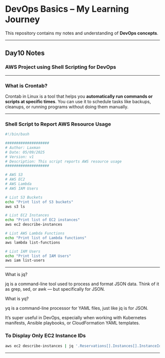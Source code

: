 # DevOps Basics – My Learning Journey

This repository contains my notes and understanding of **DevOps concepts**.

---

## Day10 Notes

### AWS Project using Shell Scripting for DevOps

---

### What is Crontab?

Crontab in Linux is a tool that helps you **automatically run commands or scripts at specific times**.
You can use it to schedule tasks like backups, cleanups, or running programs without doing them manually.

---

### Shell Script to Report AWS Resource Usage

```bash
#!/bin/bash

####################
# Author: Laxman
# Date: 05/09/2025
# Version: v1
# Description: This script reports AWS resource usage
####################

# AWS S3
# AWS EC2
# AWS Lambda
# AWS IAM Users

# List S3 Buckets
echo "Print list of S3 buckets"
aws s3 ls

# List EC2 Instances
echo "Print list of EC2 instances"
aws ec2 describe-instances

# List AWS Lambda Functions
echo "Print list of Lambda functions"
aws lambda list-functions

# List IAM Users
echo "Print list of IAM Users"
aws iam list-users
```

---
What is jq?

jq is a command-line tool used to process and format JSON data.
Think of it as grep, sed, or awk — but specifically for JSON.

What is yq?

yq is a command-line processor for YAML files, just like jq is for JSON.

It’s super useful in DevOps, especially when working with Kubernetes manifests, Ansible playbooks, or CloudFormation YAML templates.


### To Display Only EC2 Instance IDs

```bash
aws ec2 describe-instances | jq '.Reservations[].Instances[].InstanceId'
```

---
